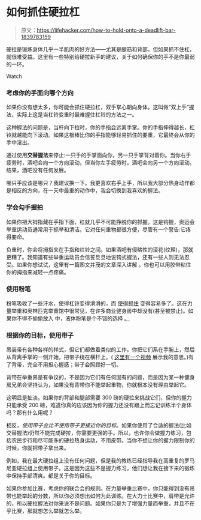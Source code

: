 # 如何抓住硬拉杠

> 原文：<https://lifehacker.com/how-to-hold-onto-a-deadlift-bar-1839783159>

硬拉是锻炼身体几乎一半肌肉的好方法——尤其是腿筋和背部。但如果抓不住杠，就很难受益。这里有一些特别给硬拉新手的建议，关于如何确保你的手不是你最弱的一环。

Watch

### 考虑你的手面向哪个方向

如果你没有想太多，你可能会抓住硬拉杠，双手掌心朝向身体。这叫做“双上手”握法，实际上这是当杠铃变重时最难握住杠铃的方法之一。

这种握法的问题是，当杆向下拉时，你的手指会远离手掌。你的手指伸得越长，杠铃就越能向下滚动。如果这根棒比你的手指能够轻易抓住的要重，它最终会从你的手中滚出。

通过使用**交替握法**来停止:一只手的手掌面向你，另一只手掌背对着你。当你右手疲劳时，酒吧会向一个方向滚动，但当你左手疲劳时，酒吧会向另一个方向滚动。结果，酒吧没有任何发展。

哪只手应该是哪只？我建议换一下。我更喜欢右手上手，所以我大部分热身动作都是相反的方向，在一天中最重的动作中，我会切换到我喜欢的握法。

### 学会勾手握拍

如果你把大拇指藏在手指下面，杠就几乎不可能挣脱你的抓握。这是钩握，奥运会举重运动员通常用于抓举和清洁。它对任何重物都很方便，尽管有一个警告:它疼得要命。

负重时，你会将拇指夹在手指和杠铃之间。如果酒吧有侵略性的滚花(纹理)，那就更糟了。我知道有些举重运动员会信誓旦旦地说钩式握法，还有一些人则无法忍受。如果你想试试，这里有一篇图文并茂的文章深入讲解 。你也可以用胶带粘住你的拇指来减轻一点疼痛。

### 使用粉笔

粉笔吸收了一些汗水，使得杠铃变得滑滑的，而 [使得抓住](https://lifehacker.com/use-chalk-to-lift-more-weight-1835493061) 变得容易多了。这在力量举重和奥林匹克举重馆中很常见，在许多商业健身房中却没有(甚至被禁止)。如果你不得不偷偷放入 中，液体粉笔是个不错的选择 [。](https://vitals.lifehacker.com/how-to-use-chalk-at-a-gym-that-doesnt-allow-chalk-1839480265)

### 根据你的目标，使用带子

吊装带有各种各样的样式，但它们都做着类似的工作。你把它们系在手腕上，然后从背离手掌的一侧开始，把带子绕在横杆上。( [这里有一个视频](https://www.youtube.com/watch?v=cQtgNZ4o5Dg) 展示我的意思。)有了背带，完全不用担心握感；带子会照顾好一切。

背带在举重界是有争议的，不是因为它们有任何固有的问题，而是因为某一种健身房兄弟会坚持认为，如果没有背带你不能举起重物，你就根本没有理由举起它。

这明显是扯淡。如果你的背部和腿部需要 300 磅的硬拉来挑战它们，但你的握力只能承受 200 磅，难道你真的应该因为你的握力还没有跟上而忘记训练半个身体吗？那有什么用呢？

相反，*使用带子会比不使用带子更接近你的目标*。如果你使用了合适的握法(比如交替握法)仍然不能完成硬拉，你需要更强的手。所以，也许你会做握力练习，包括农民步行和尽可能多的硬拉热身运动，不用皮带。当你不想让你的握力限制你的时候，你就把带子拿出来。

例如，我在最大硬拉组上没有任何问题，但是我的教练已经指导我在高重复的罗马尼亚硬拉组上使用带子。这是因为这些不是握力练习，他们想让我在接下来的锻炼中保持手部清爽。都是关于你的目标。

如果你参加比赛，考虑你的联合会的规则。在力量举重比赛中，你只能得到没有吊带也能举起的分数，所以你必须想出如何为此训练。在大力士比赛中，肩带是允许的，所以硬拉握法对你来说不是问题。如果你只是为了增强力量而举重，并且不在乎比赛，那就想怎么举就怎么举。